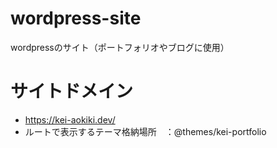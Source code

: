 # wordpress-site
wordpressのサイト（ポートフォリオやブログに使用）

# サイトドメイン
- https://kei-aokiki.dev/
- ルートで表示するテーマ格納場所　：@themes/kei-portfolio
